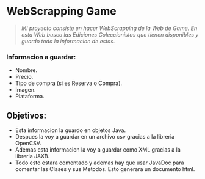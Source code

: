 # WebScrapping Game
>*Mi proyecto consiste en hacer WebScrapping de la Web de Game. En esta Web busco las Ediciones Coleccionistas que tienen disponibles y guardo toda la informacion de estas.*

### Informacion a guardar:
- Nombre.
- Precio.
- Tipo de compra (si es Reserva o Compra).
- Imagen.
- Plataforma.

## Objetivos:

- Esta informacion la guardo en objetos Java.
- Despues la voy a guardar en un archivo csv gracias a la libreria OpenCSV.
- Ademas esta informacion la voy a guardar como XML gracias a la libreria JAXB.
- Todo esto estara comentado y ademas hay que usar JavaDoc para comentar las Clases y sus Metodos. Esto generara un documento html.